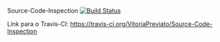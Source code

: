Source-Code-Inspection [![Build Status](https://travis-ci.org/VitoriaPreviato/Source-Code-Inspection.svg?branch=master)](https://travis-ci.org/VitoriaPreviato/Source-Code-Inspection)
 
 Link para o Travis-CI: https://travis-ci.org/VitoriaPreviato/Source-Code-Inspection
